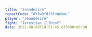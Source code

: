 ```yaml
---
title: "Jeandésiré"
reportCode: "AY1wQfdJ3FnWykmL"
player: "Jeandésiré"
fight: "Terestian Illhoof"
date: 2021-08-09T18:51:45.833000+00:00
---
```


